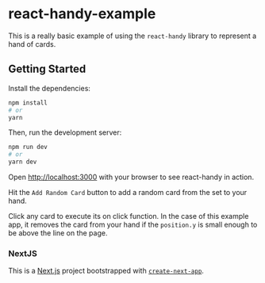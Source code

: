 # react-handy-example

This is a really basic example of using the `react-handy` library to represent a hand of cards.

## Getting Started

Install the dependencies:

```bash
npm install
# or
yarn
```

Then, run the development server:

```bash
npm run dev
# or
yarn dev
```

Open [http://localhost:3000](http://localhost:3000) with your browser to see react-handy in action.

Hit the `Add Random Card` button to add a random card from the set to your hand.

Click any card to execute its on click function. In the case of this example app, it removes the card
from your hand if the `position.y` is small enough to be above the line on the page.

### NextJS

This is a [Next.js](https://nextjs.org/) project bootstrapped with [`create-next-app`](https://github.com/zeit/next.js/tree/canary/packages/create-next-app).
